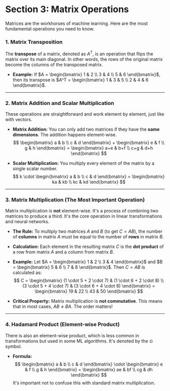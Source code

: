# Section 3: Matrix Operations

Matrices are the workhorses of machine learning. Here are the most fundamental operations you need to know.

### 1. Matrix Transposition

The **transpose** of a matrix, denoted as $A^T$, is an operation that flips the matrix over its main diagonal. In other words, the rows of the original matrix become the columns of the transposed matrix.

- **Example:**
If $A = \begin{bmatrix} 1 & 2 \\ 3 & 4 \\ 5 & 6 \end{bmatrix}$, then its transpose is $A^T = \begin{bmatrix} 1 & 3 & 5 \\ 2 & 4 & 6 \end{bmatrix}$.

---

### 2. Matrix Addition and Scalar Multiplication

These operations are straightforward and work element by element, just like with vectors.

- **Matrix Addition:** You can only add two matrices if they have the **same dimensions**. The addition happens element-wise.
$$
\begin{bmatrix} a & b \\ c & d \end{bmatrix} + \begin{bmatrix} e & f \\ g & h \end{bmatrix} = \begin{bmatrix} a+e & b+f \\ c+g & d+h \end{bmatrix}
$$

- **Scalar Multiplication:** You multiply every element of the matrix by a single scalar number.
$$
k \cdot \begin{bmatrix} a & b \\ c & d \end{bmatrix} = \begin{bmatrix} ka & kb \\ kc & kd \end{bmatrix}
$$

---

### 3. Matrix Multiplication (The Most Important Operation)

Matrix multiplication is **not** element-wise. It's a process of combining two matrices to produce a third. It's the core operation in linear transformations and neural networks.

- **The Rule:** To multiply two matrices $A$ and $B$ (to get $C = AB$), the number of **columns** in matrix $A$ must be equal to the number of **rows** in matrix $B$.
- **Calculation:** Each element in the resulting matrix $C$ is the **dot product** of a row from matrix $A$ and a column from matrix $B$.

- **Example:**
Let $A = \begin{bmatrix} 1 & 2 \\ 3 & 4 \end{bmatrix}$ and $B = \begin{bmatrix} 5 & 6 \\ 7 & 8 \end{bmatrix}$.
Then $C = AB$ is calculated as:
$$
C = \begin{bmatrix} (1 \cdot 5 + 2 \cdot 7) & (1 \cdot 6 + 2 \cdot 8) \\ (3 \cdot 5 + 4 \cdot 7) & (3 \cdot 6 + 4 \cdot 8) \end{bmatrix} = \begin{bmatrix} 19 & 22 \\ 43 & 50 \end{bmatrix}
$$

- **Critical Property:** Matrix multiplication is **not commutative**. This means that in most cases, $AB \neq BA$. The order matters!

---

### 4. Hadamard Product (Element-wise Product)

There is also an element-wise product, which is less common in transformations but used in some ML algorithms. It's denoted by the $\odot$ symbol.

- **Formula:**
$$
\begin{bmatrix} a & b \\ c & d \end{bmatrix} \odot \begin{bmatrix} e & f \\ g & h \end{bmatrix} = \begin{bmatrix} ae & bf \\ cg & dh \end{bmatrix}
$$
It's important not to confuse this with standard matrix multiplication.